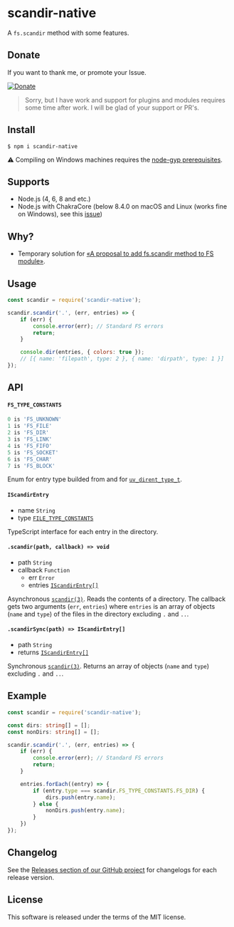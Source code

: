 # scandir-native

A `fs.scandir` method with some features.

## Donate

If you want to thank me, or promote your Issue.

[![Donate](https://img.shields.io/badge/Donate-PayPal-green.svg)](https://paypal.me/mrmlnc)

> Sorry, but I have work and support for plugins and modules requires some time after work. I will be glad of your support or PR's.

## Install

```
$ npm i scandir-native
```

:warning: Compiling on Windows machines requires the [node-gyp prerequisites](https://github.com/nodejs/node-gyp#on-windows).

## Supports

  * Node.js (4, 6, 8 and etc.)
  * Node.js with ChakraCore (below 8.4.0 on macOS and Linux (works fine on Windows), see this [issue](https://github.com/nodejs/node-chakracore/issues/417))

## Why?

  * Temporary solution for [«A proposal to add fs.scandir method to FS module»](https://github.com/nodejs/node/issues/15699).

## Usage

```js
const scandir = require('scandir-native');

scandir.scandir('.', (err, entries) => {
	if (err) {
		console.error(err); // Standard FS errors
		return;
	}

	console.dir(entries, { colors: true });
	// [{ name: 'filepath', type: 2 }, { name: 'dirpath', type: 1 }]
});
```

## API

#### `FS_TYPE_CONSTANTS`

```js
0 is 'FS_UNKNOWN'
1 is 'FS_FILE'
2 is 'FS_DIR'
3 is 'FS_LINK'
4 is 'FS_FIFO'
5 is 'FS_SOCKET'
6 is 'FS_CHAR'
7 is 'FS_BLOCK'
```

Enum for entry type builded from and for [`uv_dirent_type_t`](https://github.com/libuv/libuv/blob/e9cda2cfe71dce809a6ecba4ff913e24e36c233e/include/uv.h#L1019-L1028).

#### `IScandirEntry`

  * name `String`
  * type [`FILE_TYPE_CONSTANTS`](https://github.com/mrmlnc/scandir-native#fs_type_constants)

TypeScript interface for each entry in the directory.

#### `.scandir(path, callback) => void`

  * path `String`
  * callback `Function`
    * err `Error`
    * entries [`IScandirEntry[]`](https://github.com/mrmlnc/scandir-native#iscandirentry)

Asynchronous [`scandir(3)`](http://man7.org/linux/man-pages/man3/scandir.3.html). Reads the contents of a directory. The callback gets two arguments (`err`, `entries`) where `entries` is an array of objects (`name` and `type`) of the files in the directory excluding `.` and `..`.

#### `.scandirSync(path) => IScandirEntry[]`

  * path `String`
  * returns [`IScandirEntry[]`](https://github.com/mrmlnc/scandir-native#iscandirentry)

Synchronous [`scandir(3)`](http://man7.org/linux/man-pages/man3/scandir.3.html). Returns an array of objects (`name` and `type`) excluding `.` and `..`.

## Example

```ts
const scandir = require('scandir-native');

const dirs: string[] = [];
const nonDirs: string[] = [];

scandir.scandir('.', (err, entries) => {
	if (err) {
		console.error(err); // Standard FS errors
		return;
	}

	entries.forEach((entry) => {
		if (entry.type === scandir.FS_TYPE_CONSTANTS.FS_DIR) {
			dirs.push(entry.name);
		} else {
			nonDirs.push(entry.name);
		}
	})
});
```

## Changelog

See the [Releases section of our GitHub project](https://github.com/mrmlnc/scandir-native/releases) for changelogs for each release version.

## License

This software is released under the terms of the MIT license.
